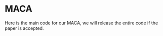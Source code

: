 # MACA

Here is the main code for our MACA, we will release the entire code if the paper is accepted.
